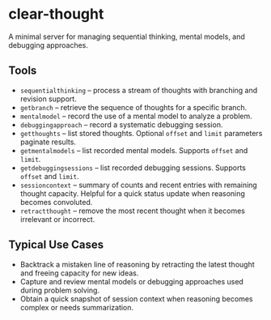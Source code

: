 # clear-thought

A minimal server for managing sequential thinking, mental models, and debugging approaches.

## Tools

- `sequentialthinking` – process a stream of thoughts with branching and revision support.
- `getbranch` – retrieve the sequence of thoughts for a specific branch.
- `mentalmodel` – record the use of a mental model to analyze a problem.
- `debuggingapproach` – record a systematic debugging session.
- `getthoughts` – list stored thoughts. Optional `offset` and `limit` parameters paginate results.
- `getmentalmodels` – list recorded mental models. Supports `offset` and `limit`.
- `getdebuggingsessions` – list recorded debugging sessions. Supports `offset` and `limit`.
- `sessioncontext` – summary of counts and recent entries with remaining thought capacity. Helpful for a quick status update when reasoning becomes convoluted.
- `retractthought` – remove the most recent thought when it becomes irrelevant or incorrect.

## Typical Use Cases

- Backtrack a mistaken line of reasoning by retracting the latest thought and freeing capacity for new ideas.
- Capture and review mental models or debugging approaches used during problem solving.
- Obtain a quick snapshot of session context when reasoning becomes complex or needs summarization.
